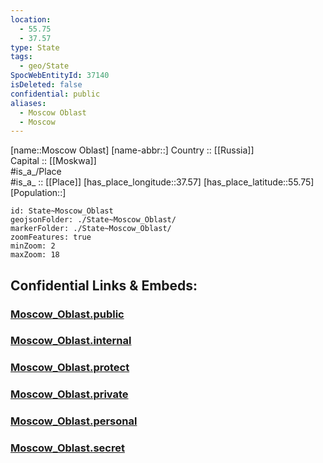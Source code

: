 ```yaml
---
location:
  - 55.75
  - 37.57
type: State
tags:
  - geo/State
SpocWebEntityId: 37140
isDeleted: false
confidential: public
aliases:
  - Moscow Oblast
  - Moscow 
---
```

[name::Moscow Oblast] 
[name-abbr::] 
Country :: [[Russia]]  
Capital :: [[Moskwa]]  
#is_a_/Place  
#is_a_ :: [[Place]] 
[has_place_longitude::37.57] 
[has_place_latitude::55.75] 
[Population::] 



```leaflet
id: State~Moscow_Oblast
geojsonFolder: ./State~Moscow_Oblast/
markerFolder: ./State~Moscow_Oblast/
zoomFeatures: true 
minZoom: 2 
maxZoom: 18
```


## Confidential Links & Embeds: 

### [Moscow_Oblast.public](/_public/\Earth\Continent\Europe\Europe~East\Russia\Russia~CentralMoscow_Oblast.public.md) 

### [Moscow_Oblast.internal](/_internal/\Earth\Continent\Europe\Europe~East\Russia\Russia~CentralMoscow_Oblast.internal.md) 

### [Moscow_Oblast.protect](/_protect/\Earth\Continent\Europe\Europe~East\Russia\Russia~CentralMoscow_Oblast.protect.md) 

### [Moscow_Oblast.private](/_private/\Earth\Continent\Europe\Europe~East\Russia\Russia~CentralMoscow_Oblast.private.md) 

### [Moscow_Oblast.personal](/_personal/\Earth\Continent\Europe\Europe~East\Russia\Russia~CentralMoscow_Oblast.personal.md) 

### [Moscow_Oblast.secret](/_secret/\Earth\Continent\Europe\Europe~East\Russia\Russia~CentralMoscow_Oblast.secret.md)

